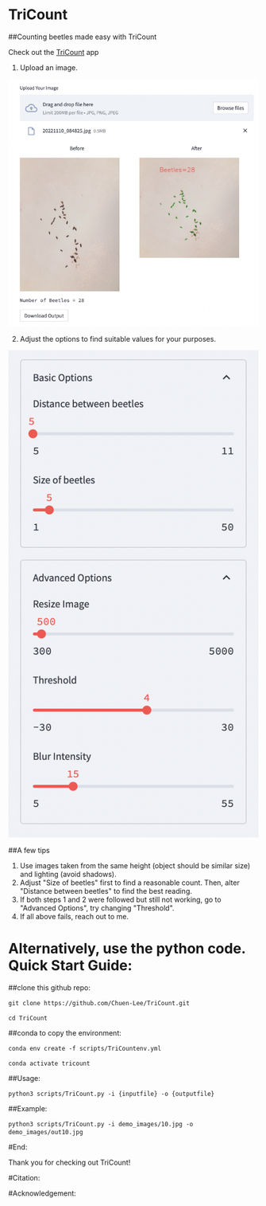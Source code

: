 # TriCount

##Counting beetles made easy with TriCount

Check out the [TriCount](https://chuen-lee-tricount-scriptstrilit-37hlb0.streamlit.app) app

1. Upload an image.

 ![Demo_upload](/demo_images/demo_upload.png)

2. Adjust the options to find suitable values for your purposes.

 ![Demo_options](/demo_images/demo_options.png)

##A few tips

1. Use images taken from the same height (object should be similar size) and lighting (avoid shadows).
2. Adjust "Size of beetles" first to find a reasonable count. Then, alter "Distance between beetles" to find the best reading.
3. If both steps 1 and 2 were followed but still not working, go to "Advanced Options", try changing "Threshold".
4. If all above fails, reach out to me.

# Alternatively, use the python code. Quick Start Guide:
##clone this github repo:
```
git clone https://github.com/Chuen-Lee/TriCount.git
```
```
cd TriCount
```
##conda to copy the environment:
```
conda env create -f scripts/TriCountenv.yml
```
```
conda activate tricount
```
##Usage:
```
python3 scripts/TriCount.py -i {inputfile} -o {outputfile}
```
##Example:
```
python3 scripts/TriCount.py -i demo_images/10.jpg -o demo_images/out10.jpg
```
#End:

Thank you for checking out TriCount!

#Citation:

#Acknowledgement:
